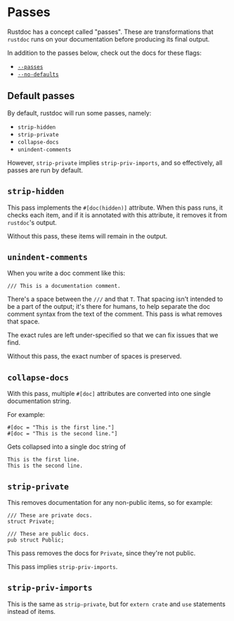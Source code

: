 # Passes

Rustdoc has a concept called "passes". These are transformations that
`rustdoc` runs on your documentation before producing its final output.

In addition to the passes below, check out the docs for these flags:

* [`--passes`](command-line-arguments.md#--passes-add-more-rustdoc-passes)
* [`--no-defaults`](command-line-arguments.md#--no-defaults-dont-run-default-passes)

## Default passes

By default, rustdoc will run some passes, namely:

* `strip-hidden`
* `strip-private`
* `collapse-docs`
* `unindent-comments`

However, `strip-private` implies `strip-priv-imports`, and so effectively,
all passes are run by default.

## `strip-hidden`

This pass implements the `#[doc(hidden)]` attribute. When this pass runs, it
checks each item, and if it is annotated with this attribute, it removes it
from `rustdoc`'s output.

Without this pass, these items will remain in the output.

## `unindent-comments`

When you write a doc comment like this:

```rust,ignore
/// This is a documentation comment.
```

There's a space between the `///` and that `T`. That spacing isn't intended
to be a part of the output; it's there for humans, to help separate the doc
comment syntax from the text of the comment. This pass is what removes that
space.

The exact rules are left under-specified so that we can fix issues that we find.

Without this pass, the exact number of spaces is preserved.

## `collapse-docs`

With this pass, multiple `#[doc]` attributes are converted into one single
documentation string.

For example:

```rust,ignore
#[doc = "This is the first line."]
#[doc = "This is the second line."]
```

Gets collapsed into a single doc string of

```text
This is the first line.
This is the second line.
```

## `strip-private`

This removes documentation for any non-public items, so for example:

```rust,ignore
/// These are private docs.
struct Private;

/// These are public docs.
pub struct Public;
```

This pass removes the docs for `Private`, since they're not public.

This pass implies `strip-priv-imports`.

## `strip-priv-imports`

This is the same as `strip-private`, but for `extern crate` and `use`
statements instead of items.
